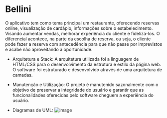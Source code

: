 # Bellini
O aplicativo tem como tema principal um restaurante, oferecendo reservas online, visualização de cardápio, informações sobre o estabelecimento. Visando aumentar vendas, melhorar experiência do cliente e fidelizá-los.
O diferencial acontece, na parte da escolha de reserva, ou seja, o cliente pode fazer a reserva com antecedência para que não passe por imprevistos e acabe não aproveitando a oportunidade.


- Arquitetura e Stack:
A arquitetura utilizada foi a linguagem de HTML/CSS para o desenvolvimento da estrutura e estilo da página web. O software foi estruturado e desenvolvido através de uma arquitetura de camadas.

- Manutenção e Utilização:
O projeto é manutenido sazonalmente com o objetivo de preservar a integridade do usuário e garantir que as funcionalidades oferecidas pelo software cheguem a experiência do usuário.

- Diagramas de UML:
  ![image](https://github.com/user-attachments/assets/6625bd5d-ac4a-45ad-94a9-717ebaf3710e)
